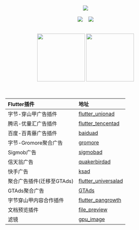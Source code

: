 <!-- <img align="top" src="https://file.gstory.cn/about_banner.jpeg" height=200> -->

<h1 align="center"> 
  <a href="https://gstory.cn/"> <img src="https://readme-typing-svg.herokuapp.com/?lines=Gstory%20|%20每天进步一点点...&center=true&size=27&color=1ba784&font=Fira+Code&duration=7000&pause=1000"> </a> 
</h1>
<div align="center"> 
<!--   <a href="https://gstory.cn/"><img src="https://img.shields.io/badge/website-gstory.cn-blue"></a>&emsp;  -->
  <a href="https://blog.gstory.cn/"><img src="https://img.shields.io/badge/-Gstory's%20Blog-orange"></a>&emsp;
  <img src="https://visitor-badge.glitch.me/badge?page_id=gstory0404&right_color=blue"/> 
</div>
<br/>
<br/>
<div align="center"> 
  <a href="https://gstory.cn/"><img src="https://github-readme-stats.vercel.app/api?username=gstory0404&show_icons=true&hide_border=flase&theme=gruvbox&count_private=true&bg_color=4d000000" height=150></a>
  <a href="https://gstory.cn/"><img  src="https://github-readme-stats.vercel.app/api/top-langs/?username=gstory0404&hide_border=true&theme=tokyonight&layout=compact&bg_color=4d000000" height=150></a>
</div>

<!-- <div align="center"> <img src="https://github-profile-trophy.vercel.app/?username=gstory0404" /> </div> -->
<!-- 
<br/>
<br/>
<div align="center"> 
  <a href="https://gstory.cn/"> <img src="https://github-readme-streak-stats.herokuapp.com/?user=gstory0404"/></a>
</div>
-->
<!-- 
<br/>
<br/>
<div align="center">  
  <img src="https://activity-graph.herokuapp.com/graph?username=gstory0404&theme=react-dark&bg_color=4d000000&hide_border=true&line=1ba784&color=1ba784&point=1ba784" width="100%"/>
</div>
-->
<br/>
<br/>

|Flutter插件|地址|
|:----|:----|
|字节-穿山甲广告插件|[flutter_unionad](https://github.com/gstory0404/flutter_unionad)|
|腾讯-优量汇广告插件|[flutter_tencentad](https://github.com/gstory0404/flutter_tencentad)|
|百度-百青藤广告插件|[baiduad](https://github.com/gstory0404/baiduad)|
|字节-Gromore聚合广告|[gromore](https://github.com/gstory0404/gromore)|
|Sigmob广告|[sigmobad](https://github.com/gstory0404/sigmobad)|
|信天翁广告|[quakerbirdad](https://github.com/gstory0404/quakerbirdad)|
|快手广告|[ksad](https://github.com/gstory0404/ksad)|
|聚合广告插件(迁移至GTAds)|[flutter_universalad](https://github.com/gstory0404/flutter_universalad)|
|GTAds聚合广告|[GTAds](https://github.com/gstory0404/GTAds)|
|字节穿山甲内容合作插件|[flutter_pangrowth](https://github.com/gstory0404/flutter_pangrowth)|
|文档预览插件|[file_preview](https://github.com/gstory0404/file_preview)|
|滤镜|[gpu_image](https://github.com/gstory0404/gpu_image)|





